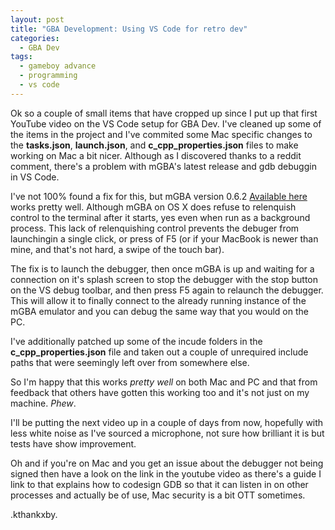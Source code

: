 ```yaml
---
layout: post
title: "GBA Development: Using VS Code for retro dev"
categories:
  - GBA Dev
tags:
  - gameboy advance
  - programming
  - vs code
---
```


Ok so a couple of small items that have cropped up since I put up that first YouTube video on the VS Code setup for GBA Dev. I've cleaned up some of the items in the project and I've commited some Mac specific changes to the **tasks.json**, **launch.json**, and **c_cpp_properties.json** files to make working on Mac a bit nicer. Although as I discovered thanks to a reddit comment, there's a problem with mGBA's latest release and gdb debuggin in VS Code.

I've not 100% found a fix for this, but mGBA version 0.6.2 [Available here](https://mgba.io/old.html) works pretty well. Although mGBA on OS X does refuse to relenquish control to the terminal after it starts, yes even when run as a background process. This lack of relenquishing control prevents the debuger from launchingin a single click, or press of F5 (or if your MacBook is newer than mine, and that's not hard, a swipe of the touch bar). 

The fix is to launch the debugger, then once mGBA is up and waiting for a connection on it's splash screen to stop the debugger with the stop button on the VS debug toolbar, and then press F5 again to relaunch the debugger. This will allow it to finally connect to the already running instance of the mGBA emulator and you can debug the same way that you would on the PC.

I've additionally patched up some of the incude folders in the **c_cpp_properties.json** file and taken out a couple of unrequired include paths that were seemingly left over from somewhere else.

So I'm happy that this works *pretty well* on both Mac and PC and that from feedback that others have gotten this working too and it's not just on my machine. *Phew*.

I'll be putting the next video up in a couple of days from now, hopefully with less white noise as I've sourced a microphone, not sure how brilliant it is but tests have show improvement. 

Oh and if you're on Mac and you get an issue about the debugger not being signed then have a look on the link in the youtube video as there's a guide I link to that explains how to codesign GDB so that it can listen in on other processes and actually be of use, Mac security is a bit OTT sometimes. 

.kthankxby.